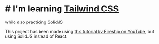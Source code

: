 # # I'm learning [Tailwind CSS](https://tailwindcss.com)
while also practicing [SolidJS](https://www.solidjs.com)

This project has been made using [this tutorial by Fireship on YouTube](https://www.youtube.com/watch?v=pfaSUYaSgRo), but using SolidJS instead of React.